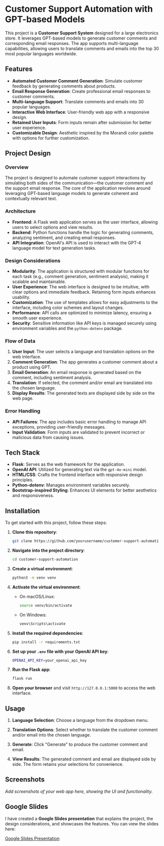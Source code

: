 # Customer Support Automation with GPT-based Models

This project is a **Customer Support System** designed for a large electronics store. It leverages GPT-based models to generate customer comments and corresponding email responses. The app supports multi-language capabilities, allowing users to translate comments and emails into the top 30 most popular languages worldwide.

## Features

- **Automated Customer Comment Generation**: Simulate customer feedback by generating comments about products.
- **Email Response Generation**: Create professional email responses to customer comments.
- **Multi-language Support**: Translate comments and emails into 30 popular languages.
- **Interactive Web Interface**: User-friendly web app with a responsive design.
- **Retained User Inputs**: Form inputs remain after submission for better user experience.
- **Customizable Design**: Aesthetic inspired by the Morandi color palette with options for further customization.

## Project Design

### Overview

The project is designed to automate customer support interactions by simulating both sides of the communication—the customer comment and the support email response. The core of the application revolves around leveraging GPT-based language models to generate coherent and contextually relevant text.

### Architecture

- **Frontend**: A Flask web application serves as the user interface, allowing users to select options and view results.
- **Backend**: Python functions handle the logic for generating comments, analyzing sentiment, and creating email responses.
- **API Integration**: OpenAI's API is used to interact with the GPT-4 language model for text generation tasks.

### Design Considerations

- **Modularity**: The application is structured with modular functions for each task (e.g., comment generation, sentiment analysis), making it scalable and maintainable.
- **User Experience**: The web interface is designed to be intuitive, with clear options and immediate feedback. Retaining form inputs enhances usability.
- **Customization**: The use of templates allows for easy adjustments to the interface, including color schemes and layout changes.
- **Performance**: API calls are optimized to minimize latency, ensuring a smooth user experience.
- **Security**: Sensitive information like API keys is managed securely using environment variables and the `python-dotenv` package.

### Flow of Data

1. **User Input**: The user selects a language and translation options on the web interface.
2. **Comment Generation**: The app generates a customer comment about a product using GPT.
3. **Email Generation**: An email response is generated based on the comment, including sentiment analysis.
4. **Translation**: If selected, the comment and/or email are translated into the chosen language.
5. **Display Results**: The generated texts are displayed side by side on the web page.

### Error Handling

- **API Failures**: The app includes basic error handling to manage API exceptions, providing user-friendly messages.
- **Input Validation**: Form inputs are validated to prevent incorrect or malicious data from causing issues.

## Tech Stack

- **Flask**: Serves as the web framework for the application.
- **OpenAI API**: Utilized for generating text via the `gpt-4o-mini` model.
- **HTML/CSS**: Crafts the frontend interface with responsive design principles.
- **Python-dotenv**: Manages environment variables securely.
- **Bootstrap-inspired Styling**: Enhances UI elements for better aesthetics and responsiveness.

## Installation

To get started with this project, follow these steps:

1. **Clone this repository**:

   ```bash
   git clone https://github.com/yourusername/customer-support-automation.git
   ```

2. **Navigate into the project directory**:

   ```bash
   cd customer-support-automation
   ```

3. **Create a virtual environment**:

   ```bash
   python3 -m venv venv
   ```

4. **Activate the virtual environment**:

   - On macOS/Linux:

     ```bash
     source venv/bin/activate
     ```

   - On Windows:

     ```bash
     venv\Scripts\activate
     ```

5. **Install the required dependencies**:

   ```bash
   pip install -r requirements.txt
   ```

6. **Set up your `.env` file with your OpenAI API key**:

   ```bash
   OPENAI_API_KEY=your_openai_api_key
   ```

7. **Run the Flask app**:

   ```bash
   flask run
   ```

8. **Open your browser** and visit `http://127.0.0.1:5000` to access the web interface.

## Usage

1. **Language Selection**: Choose a language from the dropdown menu.

2. **Translation Options**: Select whether to translate the customer comment and/or email into the chosen language.

3. **Generate**: Click "Generate" to produce the customer comment and email.

4. **View Results**: The generated comment and email are displayed side by side. The form retains your selections for convenience.

## Screenshots

_Add screenshots of your web app here, showing the UI and functionality._

## Google Slides

I have created a **Google Slides presentation** that explains the project, the design considerations, and showcases the features. You can view the slides here:

[Google Slides Presentation](https://your-google-slides-link)

